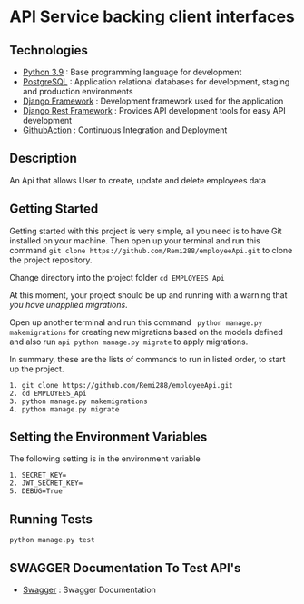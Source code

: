 # API Service backing client interfaces

## Technologies

* [Python 3.9](https://python.org) : Base programming language for development
* [PostgreSQL](https://www.postgresql.org/) : Application relational databases for development, staging and production environments
* [Django Framework](https://www.djangoproject.com/) : Development framework used for the application
* [Django Rest Framework](https://www.django-rest-framework.org/) : Provides API development tools for easy API development
* [GithubAction](https://github.com/) : Continuous Integration and Deployment

## Description

 An Api that allows User to create, update and delete employees data

 ## Getting Started

Getting started with this project is very simple, all you need is to have Git installed on your machine. Then open up your terminal and run this command `git clone https://github.com/Remi288/employeeApi.git` to clone the project repository.

Change directory into the project folder `cd EMPLOYEES_Api` 

 At this moment, your project should be up and running with a warning that *you have unapplied migrations*.

Open up another terminal and run this command ` python manage.py makemigrations` for creating new migrations based on the models defined and also run `api python manage.py migrate` to apply migrations.

In summary, these are the lists of commands to run in listed order, to start up the project.

```
1. git clone https://github.com/Remi288/employeeApi.git
2. cd EMPLOYEES_Api
3. python manage.py makemigrations
4. python manage.py migrate
```

 ## Setting the Environment Variables
The following setting is in the environment variable

```env
1. SECRET_KEY=
2. JWT_SECRET_KEY=
5. DEBUG=True
```

## Running Tests

```
python manage.py test
```

## SWAGGER Documentation To Test API's

* [Swagger](https://swagger.io/) : Swagger Documentation